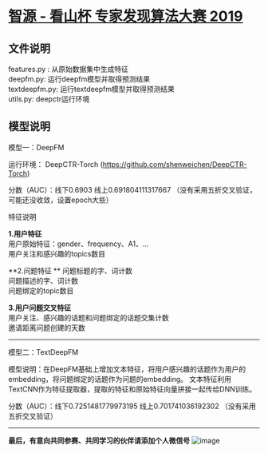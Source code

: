 # [智源 - 看山杯 专家发现算法大赛 2019 ](https://www.biendata.com/competition/zhihu2019/)

## 文件说明

features.py : 从原始数据集中生成特征   
deepfm.py: 运行deepfm模型并取得预测结果  
textdeepfm.py: 运行textdeepfm模型并取得预测结果  
utils.py: deepctr运行环境

## 模型说明
 
模型一：DeepFM

运行环境： DeepCTR-Torch (https://github.com/shenweichen/DeepCTR-Torch)

分数（AUC）：线下0.6903   线上0.691804111317667 （没有采用五折交叉验证，可能还没收敛，设置epoch大些）

特征说明
 
**1.用户特征**  
用户原始特征：gender、frequency、A1、...  
用户关注和感兴趣的topics数目

**2.问题特征 ** 
问题标题的字、词计数   
问题描述的字、词计数   
问题绑定的topic数目

**3.用户问题交叉特征**  
用户关注、感兴趣的话题和问题绑定的话题交集计数   
邀请距离问题创建的天数


---

模型二：TextDeepFM

模型说明：在DeepFM基础上增加文本特征，将用户感兴趣的话题作为用户的embedding，将问题绑定的话题作为问题的embedding。
文本特征利用TextCNN作为特征提取器，提取的特征和原始特征向量拼接一起传给DNN训练。

分数（AUC）：线下0.7251481779973195  线上0.701741036192302  （没有采用五折交叉验证）

---


**最后，有意向共同参赛、共同学习的伙伴请添加个人微信号**
![image](https://img-blog.csdnimg.cn/20191016100122904.jpg?x-oss-process=image/watermark,type_ZmFuZ3poZW5naGVpdGk,shadow_10,text_aHR0cHM6Ly9ibG9nLmNzZG4ubmV0L3FxXzMwMzc0NTQ5,size_16,color_FFFFFF,t_70)

